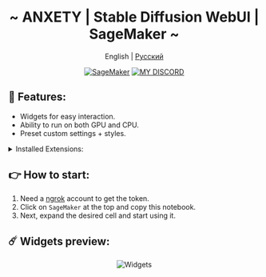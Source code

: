 <div align="center">

<h1 align="center">~ ANXETY | Stable Diffusion WebUI | SageMaker ~</h1>

English | [Русский ](./README-ru_RU.md)

</div>


<p align="center">
  <a href="https://studiolab.sagemaker.aws/import/github/anxety-solo/sd-webui-sagemaker/blob/main/notebooks/en/anxety-sdw_en.ipynb" target="_blank"><img alt="SageMaker" src="https://img.shields.io/badge/SageMaker-%23fff?style=for-the-badge&label=open&labelColor=%23502B3A&color=%20%23B04A5A"></a>
  <a href="https://lookup.guru/565783561878372352" target="_blank"><img alt="MY DISCORD" src="https://dcbadge.vercel.app/api/shield/565783561878372352?style=for-the-badge"></a>
</p>


## 🌟 Features:
  - Widgets for easy interaction.
  - Ability to run on both GPU and CPU.
  - Preset custom settings + styles.

<details>
<summary>Installed Extensions:</summary>

- [Config-Presets](https://github.com/Zyin055/Config-Presets)
- [Umi-AI-Wildcards](https://github.com/Tsukreya/Umi-AI-Wildcards)
- [additional-networks](https://github.com/kohya-ss/sd-webui-additional-networks)
- [adetailer](https://github.com/Bing-su/adetailer)
- [aspect-ratio-helper](https://github.com/thomasasfk/sd-webui-aspect-ratio-helper)
- [batchlinks](https://github.com/etherealxx/batchlinks-webui)
- [canvas-zoom](https://github.com/richrobber2/canvas-zoom)
- [cattpuccin](https://github.com/catppuccin/stable-diffusion-webui)
- [ControlNet](https://github.com/Mikubill/sd-webui-controlnet)
- [infinite-image-browsing](https://github.com/zanllp/sd-webui-infinite-image-browsing)
- [lora-block-weight](https://github.com/hako-mikan/sd-webui-lora-block-weight)
- [ncpt_colab_timer](https://github.com/NoCrypt/ncpt_colab_timer)
- [neutral-prompt](https://github.com/ljleb/sd-webui-neutral-prompt)
- [regional-prompter](https://github.com/hako-mikan/sd-webui-regional-prompter)
- [state](https://github.com/ilian6806/stable-diffusion-webui-state)
- [supermerger](https://github.com/hako-mikan/sd-webui-supermerger)
- [tag-complete](https://github.com/DominikDoom/a1111-sd-webui-tagcomplete)
- [wd14-tagger](https://github.com/picobyte/stable-diffusion-webui-wd14-tagger)

</details>



## 👉 How to start:
  1. Need a [ngrok](https://dashboard.ngrok.com/login) account to get the token.
  2. Click on `SageMaker` at the top and copy this notebook.
  3. Next, expand the desired cell and start using it.


## ☄️ Widgets preview:

<div align="center">

  ![Widgets](https://github.com/anxety-solo/sd-webui-sagemaker/blob/main/img/en/ANRED_widgets_view_en.png)  
  
</div>
